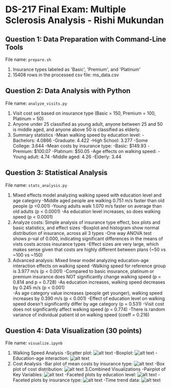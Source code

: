 # DS-217 Final Exam: Multiple Sclerosis Analysis - Rishi Mukundan

## Question 1: Data Preparation with Command-Line Tools

File name: `prepare.sh`

1. Insurance types labeled as 'Basic', 'Premium', and 'Platinum'
2. 15408 rows in the processed csv file: ms_data.csv

## Question 2: Data Analysis with Python

File name: `analyze_visits.py`

1. Visit cost set based on insurance type (Basic = 150, Premium = 100, Platinum = 50)
2. Anyone under 25 classified as young adult, anyone between 25 and 50 is middle aged, and anyone above 50 is classified as elderly.
3. Summary statistics
    -Mean walking speed by education level:
        -Bachelors: 4.0866
        -Graduate: 4.422
        -High School: 3.277
        -Some College: 3.644
    -Mean costs by insurance type:
        -Basic: $149.93
        -Premium: $100.07
        -Platinum: $50.05
    -Age effects on walking speed:
        -Young adult: 4.74
        -Middle aged: 4.26
        -Elderly: 3.44    

## Question 3: Statistical Analysis

File name: `stats_analysis.py`

1. Mixed effects model analyzing walking speed with education level and age category
    -Middle aged people are walking 0.751 m/s faster than old people (p <0.001)
    -Young adults walk 1.070 m/s faster on average than old adults (p < 0.0001)
    -As education level increases, so does walking speed (p < 0.0001)
2. Analyze costs: Simple analysis of insurance type effect, box plots and basic statistics, and effect sizes
    -Boxplot and histogram show normal distribution of insurance, across all 3 types
    -One way ANOVA test shows p-val of 0.000, indicating significant differences in the means of vists costs across insurance types
    -Effect sizes are very large, which makes sense given that costs are highly different between plans (~50 vs ~100 vs ~150)
3. Advanced analysis: Mixed linear model analyzing education-age interaction effects on walking speed
    -Walking speed for reference group is 3.977 m/s (p < 0.001)
    -Compared to basic insurance, platinum or premium insurance does NOT significantly change walking speed (p = 0.814 and p = 0.728)
    -As education increases, walking speed decreases by 0.245 m/s (p < 0.001)   
    -As age category value increases (people get younger), walking speed increases by 0.390 m/s (p < 0.001)
    -Effect of education level on walking speed doesn't significantly differ by age category (p = 0.531)
    -Visit cost does not significantly affect walking speed (p = 0.774)
    -There is random variance of individual patient id on walking speed (coeff = 0.216)
## Question 4: Data Visualization (30 points)

File name: `visualize.ipynb`

1. Walking Speed Analysis
    -Scatter plot: ![alt text](Images/Age_vs_WS_scatter.png)
    -Boxplot: ![alt text](Images/WS_by_Edu_Boxplot.png)
    -Education-age interaction: ![alt text](Images/Edu_Age_catplot.png)
2. Cost Analysis
    -Bar plot of mean costs by insurance type: ![alt text](Images/Mean_Cost_Insurance.png)
    -Box plot of cost distribution: ![alt text](Images/Visit_Cost_Insurance_boxplot.png)
3.Combined Visualizations
    -Pairplot of Key Variables: ![alt text](Images/pairplot.png)
    -Faceted plots by education level: ![alt text](Images/Facet_Edu.png)
    -Faceted plots by insurance type: ![alt text](Images/Insurance_Facet.png)
    -Time trend data: ![alt text](Images/WS_Edu_Time.png)